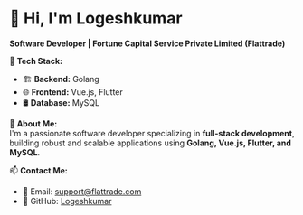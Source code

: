 # 👋 Hi, I'm Logeshkumar  
**Software Developer | Fortune Capital Service Private Limited (Flattrade)**  

🚀 **Tech Stack:**  
- 🏗️ **Backend:** Golang  
- 🌐 **Frontend:** Vue.js, Flutter  
- 🛢️ **Database:** MySQL  

📌 **About Me:**  
I'm a passionate software developer specializing in **full-stack development**, building robust and scalable applications using **Golang, Vue.js, Flutter, and MySQL**.

📫 **Contact Me:**  
- 📧 Email: support@flattrade.com  
- 🔗 GitHub: [Logeshkumar](https://github.com/Logeshkumar1803)  


